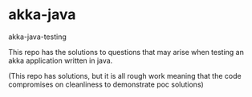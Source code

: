 # akka-java
akka-java-testing 

This repo has the solutions to questions that may arise when testing an akka application written in java.

(This repo has solutions, but it is all rough work meaning that the code compromises on cleanliness to demonstrate poc solutions)
